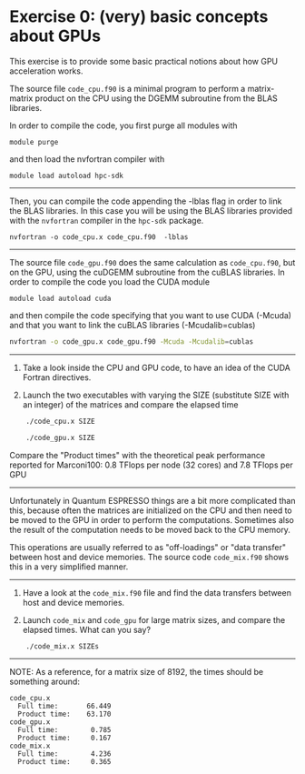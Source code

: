 # Exercise 0: (very) basic concepts about GPUs

This exercise is to provide some basic practical notions about how GPU acceleration works.

The source file `code_cpu.f90` is a minimal program to perform a matrix-matrix product on the CPU using the DGEMM subroutine from the BLAS libraries.



In order to compile the code, you first purge all modules with

	module purge

and then load the nvfortran compiler with 

	module load autoload hpc-sdk 

------------------------------------------------------------------------

Then, you can compile the code appending the -lblas flag in order to link the BLAS libraries. 
In this case you will be using the BLAS libraries provided with the `nvfortran` compiler in the `hpc-sdk` package.

	nvfortran -o code_cpu.x code_cpu.f90  -lblas 

------------------------------------------------------------------------

The source file `code_gpu.f90` does the same calculation as `code_cpu.f90`, but on the GPU, using the cuDGEMM subroutine from the cuBLAS libraries.
In order to compile the code you load the CUDA module

	module load autoload cuda

and then compile the code specifying that you want to use CUDA (-Mcuda) and that you want to link the cuBLAS libraries (-Mcudalib=cublas)

~~~~~bash
nvfortran -o code_gpu.x code_gpu.f90 -Mcuda -Mcudalib=cublas  
~~~~~

------------------------------------------------------------------------

1. Take a look inside the CPU and GPU code, to have an idea of the CUDA Fortran directives.

2. Launch the two executables with varying the SIZE (substitute SIZE with an integer) of the matrices and compare the elapsed time

~~~~~bash
	./code_cpu.x SIZE

	./code_gpu.x SIZE
~~~~~

Compare the "Product times" with the theoretical peak performance reported for Marconi100: 0.8 TFlops per node (32 cores) and 7.8 TFlops per GPU 

------------------------------------------------------------------------

Unfortunately in Quantum ESPRESSO things are a bit more complicated than this, because often the matrices are initialized on the CPU and then need to be 
moved to the GPU in order to perform the computations. Sometimes also the result of the computation needs to be moved back to the CPU memory. 

This operations are usually referred to as "off-loadings" or "data transfer" between host and device memories.
The source code `code_mix.f90` shows this in a very simplified manner.  

------------------------------------------------------------------------

1. Have a look at the `code_mix.f90` file and find the data transfers between host and device memories.

2. Launch `code_mix` and `code_gpu` for large matrix sizes, and compare the elapsed times. What can you say? 

```
    ./code_mix.x SIZEs
```

------------------------------------------------------------------------

NOTE:
As a reference, for a matrix size of 8192, the times should be something around:

```
code_cpu.x
  Full time:       66.449  
  Product time:    63.170  
code_gpu.x
  Full time:        0.785  
  Product time:     0.167  
code_mix.x
  Full time:        4.236  
  Product time:     0.365  
```
